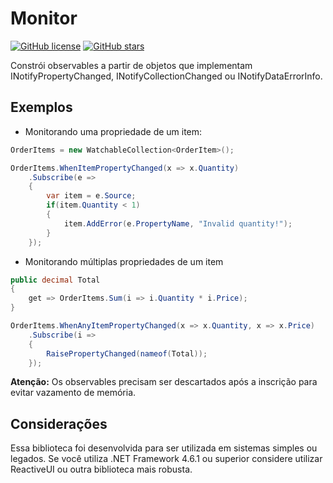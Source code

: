 # Monitor
[![GitHub license](https://img.shields.io/github/license/incognito201/Monitor)](https://github.com/incognito201/Monitor/blob/master/LICENSE)
[![GitHub stars](https://img.shields.io/github/stars/incognito201/Monitor)](https://github.com/incognito201/Monitor/stargazers)

Constrói observables a partir de objetos que implementam INotifyPropertyChanged, INotifyCollectionChanged ou INotifyDataErrorInfo.

## Exemplos

- Monitorando uma propriedade de um item:
```cs
OrderItems = new WatchableCollection<OrderItem>();

OrderItems.WhenItemPropertyChanged(x => x.Quantity)
    .Subscribe(e =>
    {
        var item = e.Source;
        if(item.Quantity < 1)
        {
            item.AddError(e.PropertyName, "Invalid quantity!");
        }
    });
```

- Monitorando múltiplas propriedades de um item
```cs
public decimal Total
{
    get => OrderItems.Sum(i => i.Quantity * i.Price);
}
```
```cs
OrderItems.WhenAnyItemPropertyChanged(x => x.Quantity, x => x.Price)
    .Subscribe(i =>
    {
        RaisePropertyChanged(nameof(Total));
    });
```

**Atenção:** Os observables precisam ser descartados após a inscrição para evitar vazamento de memória.

## Considerações
Essa biblioteca foi desenvolvida para ser utilizada em sistemas simples ou legados. Se você utiliza .NET Framework 4.6.1 ou superior considere utilizar ReactiveUI ou outra biblioteca mais robusta.
